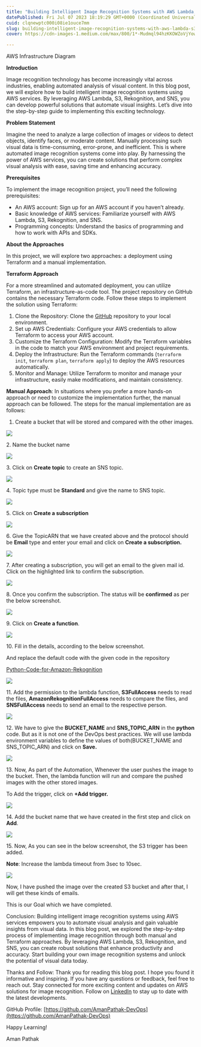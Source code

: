 ```yaml
---
title: "Building Intelligent Image Recognition Systems with AWS Lambda, S3, Rekognition, and SNS: A…"
datePublished: Fri Jul 07 2023 18:19:29 GMT+0000 (Coordinated Universal Time)
cuid: clqnewptc000i08ie1ouce7mm
slug: building-intelligent-image-recognition-systems-with-aws-lambda-s3-rekognition-and-sns-a-b0902404a178
cover: https://cdn-images-1.medium.com/max/800/1*-Mudmql94hzKKOWZoVjYow.gif

---
```


AWS Infrastructure Diagram

**Introduction**

Image recognition technology has become increasingly vital across industries, enabling automated analysis of visual content. In this blog post, we will explore how to build intelligent image recognition systems using AWS services. By leveraging AWS Lambda, S3, Rekognition, and SNS, you can develop powerful solutions that automate visual insights. Let’s dive into the step-by-step guide to implementing this exciting technology.

**Problem Statement**

Imagine the need to analyze a large collection of images or videos to detect objects, identify faces, or moderate content. Manually processing such visual data is time-consuming, error-prone, and inefficient. This is where automated image recognition systems come into play. By harnessing the power of AWS services, you can create solutions that perform complex visual analysis with ease, saving time and enhancing accuracy.

**Prerequisites**

To implement the image recognition project, you’ll need the following prerequisites:

*   An AWS account: Sign up for an AWS account if you haven’t already.
*   Basic knowledge of AWS services: Familiarize yourself with AWS Lambda, S3, Rekognition, and SNS.
*   Programming concepts: Understand the basics of programming and how to work with APIs and SDKs.

**About the Approaches**

In this project, we will explore two approaches: a deployment using Terraform and a manual implementation.

**Terraform Approach**

For a more streamlined and automated deployment, you can utilize Terraform, an infrastructure-as-code tool. The project repository on GitHub contains the necessary Terraform code. Follow these steps to implement the solution using Terraform:

1.  Clone the Repository: Clone the [GitHub](https://github.com/AmanPathak-DevOps/Terraform-for-AWS/tree/master/Non-Modularized/Image-Recognistion-using-Amazon-Rekognition) repository to your local environment.
2.  Set up AWS Credentials: Configure your AWS credentials to allow Terraform to access your AWS account.
3.  Customize the Terraform Configuration: Modify the Terraform variables in the code to match your AWS environment and project requirements.
4.  Deploy the Infrastructure: Run the Terraform commands (`terraform init`, `terraform plan`, `terraform apply`) to deploy the AWS resources automatically.
5.  Monitor and Manage: Utilize Terraform to monitor and manage your infrastructure, easily make modifications, and maintain consistency.

**Manual Approach**: In situations where you prefer a more hands-on approach or need to customize the implementation further, the manual approach can be followed. The steps for the manual implementation are as follows:

1.  Create a bucket that will be stored and compared with the other images.

![](https://cdn.hashnode.com/res/hashnode/image/upload/v1703659523676/93fffb7e-e484-4682-af07-1843f3c2a725.png)

2\. Name the bucket name

![](https://cdn.hashnode.com/res/hashnode/image/upload/v1703659525217/78e0da24-2f3f-412c-a05d-8a25464d714b.png)

3\. Click on **Create topic** to create an SNS topic.

![](https://cdn.hashnode.com/res/hashnode/image/upload/v1703659526974/de9ef607-20f4-449b-9d6c-7757f28e7d53.png)

4\. Topic type must be **Standard** and give the name to SNS topic.

![](https://cdn.hashnode.com/res/hashnode/image/upload/v1703659528527/1b45170e-728a-4d23-b8f2-7acd3e55b0a2.png)

5\. Click on **Create a subscription**

![](https://cdn.hashnode.com/res/hashnode/image/upload/v1703659529821/1f5690d4-f773-456d-be4e-26a3f420b92e.png)

6\. Give the TopicARN that we have created above and the protocol should be **Email** type and enter your email and click on **Create a subscription.**

![](https://cdn.hashnode.com/res/hashnode/image/upload/v1703659531411/2f182755-5803-48c6-9cbe-cb98e888032b.png)

7\. After creating a subscription, you will get an email to the given mail id. Click on the highlighted link to confirm the subscription.

![](https://cdn.hashnode.com/res/hashnode/image/upload/v1703659532800/9cc83433-c5de-45d7-af7f-5d27e7a67524.png)

8\. Once you confirm the subscription. The status will be **confirmed** as per the below screenshot.

![](https://cdn.hashnode.com/res/hashnode/image/upload/v1703659534127/fe78f8af-8dfa-4a5d-85bb-1c7b10dd8069.png)

9\. Click on **Create a function**.

![](https://cdn.hashnode.com/res/hashnode/image/upload/v1703659535734/4beb6c2e-bedb-4212-b322-4cfec73cade0.png)

10\. Fill in the details, according to the below screenshot.

And replace the default code with the given code in the repository

[Python-Code-for-Amazon-Rekognition](https://github.com/AmanPathak-DevOps/Terraform-for-AWS/blob/master/Non-Modularized/Image-Recognistion-using-Amazon-Rekognition/ImageRekognition.zip)

![](https://cdn.hashnode.com/res/hashnode/image/upload/v1703659537329/37fde51b-c120-4b52-b385-f2fb5d21ceb7.png)

11\. Add the permission to the lambda function, **S3FullAccess** needs to read the files, **AmazonRekognitionFullAccess** needs to compare the files, and **SNSFullAccess** needs to send an email to the respective person.

![](https://cdn.hashnode.com/res/hashnode/image/upload/v1703659538952/e0d7e64c-70bc-4843-a95e-d6e2b79e56b9.png)

12\. We have to give the **BUCKET\_NAME** and **SNS\_TOPIC\_ARN** in the **python** code. But as it is not one of the DevOps best practices. We will use lambda environment variables to define the values of both(BUCKET\_NAME and SNS\_TOPIC\_ARN) and click on **Save.**

![](https://cdn.hashnode.com/res/hashnode/image/upload/v1703659540532/d7bc791b-c30b-4f57-84fb-754cac191a77.png)

13\. Now, As part of the Automation, Whenever the user pushes the image to the bucket. Then, the lambda function will run and compare the pushed images with the other stored images.

To Add the trigger, click on **+Add trigger.**

![](https://cdn.hashnode.com/res/hashnode/image/upload/v1703659541937/dfbe03f5-ba75-4100-bf11-d034df1983cb.png)

14\. Add the bucket name that we have created in the first step and click on **Add**.

![](https://cdn.hashnode.com/res/hashnode/image/upload/v1703659543997/3d34e28e-0db9-42e2-aca8-a43dda345a95.png)

15\. Now, As you can see in the below screenshot, the S3 trigger has been added.

**Note**: Increase the lambda timeout from 3sec to 10sec.

![](https://cdn.hashnode.com/res/hashnode/image/upload/v1703659545589/0b1a226a-3498-44ca-aaa3-7bf2e2b38b7c.png)

Now, I have pushed the image over the created S3 bucket and after that, I will get these kinds of emails.

This is our Goal which we have completed.

Conclusion: Building intelligent image recognition systems using AWS services empowers you to automate visual analysis and gain valuable insights from visual data. In this blog post, we explored the step-by-step process of implementing image recognition through both manual and Terraform approaches. By leveraging AWS Lambda, S3, Rekognition, and SNS, you can create robust solutions that enhance productivity and accuracy. Start building your own image recognition systems and unlock the potential of visual data today.

Thanks and Follow: Thank you for reading this blog post. I hope you found it informative and inspiring. If you have any questions or feedback, feel free to reach out. Stay connected for more exciting content and updates on AWS solutions for image recognition. Follow on [LinkedIn](https://www.linkedin.com/in/aman-devops/) to stay up to date with the latest developments.

GitHub Profile: [https://github.com/AmanPathak-DevOps](https://github.com/AmanPathak-DevOps)

Happy Learning!

Aman Pathak